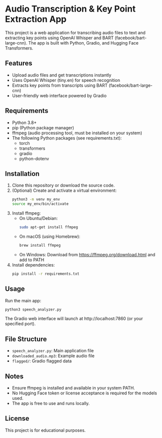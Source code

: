 # Audio Transcription & Key Point Extraction App

This project is a web application for transcribing audio files to text and extracting key points using OpenAI Whisper and BART (facebook/bart-large-cnn). The app is built with Python, Gradio, and Hugging Face Transformers.

## Features
- Upload audio files and get transcriptions instantly
- Uses OpenAI Whisper (tiny.en) for speech recognition
- Extracts key points from transcripts using BART (facebook/bart-large-cnn)
- User-friendly web interface powered by Gradio

## Requirements
- Python 3.8+
- pip (Python package manager)
- ffmpeg (audio processing tool, must be installed on your system)
- The following Python packages (see requirements.txt):
  - torch
  - transformers
  - gradio
  - python-dotenv

## Installation
1. Clone this repository or download the source code.
2. (Optional) Create and activate a virtual environment:
   ```bash
   python3 -m venv my_env
   source my_env/bin/activate
   ```
3. Install ffmpeg:
   - On Ubuntu/Debian:
     ```bash
     sudo apt-get install ffmpeg
     ```
   - On macOS (using Homebrew):
     ```bash
     brew install ffmpeg
     ```
   - On Windows: Download from https://ffmpeg.org/download.html and add to PATH
4. Install dependencies:
   ```bash
   pip install -r requirements.txt
   ```

## Usage
Run the main app:
```bash
python3 speech_analyzer.py
```
The Gradio web interface will launch at http://localhost:7860 (or your specified port).

## File Structure
- `speech_analyzer.py`: Main application file
- `downloaded_audio.mp3`: Example audio file
- `flagged/`: Gradio flagged data

## Notes
- Ensure ffmpeg is installed and available in your system PATH.
- No Hugging Face token or license acceptance is required for the models used.
- The app is free to use and runs locally.

## License
This project is for educational purposes.

